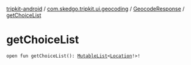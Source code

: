 [tripkit-android](../../index.md) / [com.skedgo.tripkit.ui.geocoding](../index.md) / [GeocodeResponse](index.md) / [getChoiceList](./get-choice-list.md)

# getChoiceList

`open fun getChoiceList(): `[`MutableList`](https://kotlinlang.org/api/latest/jvm/stdlib/kotlin.collections/-mutable-list/index.html)`<`[`Location`](../../com.skedgo.android.common.model/-location/index.md)`!>!`